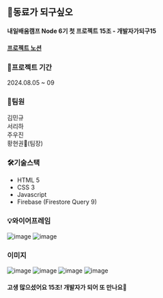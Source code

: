 ## 🤝동료가 되구싶오

#### 내일배움캠프 Node 6기 첫 프로젝트 15조 - 개발자가되구15
#### [프로젝트 노션](https://www.notion.so/teamsparta/15-746a3ae71d0541d4a5aa6de7285882df)


### 📆프로젝트 기간
2024.08.05 ~ 09


### 👥팀원
김민규<br>
서리하<br>
주우진<br>
황현권👑(팀장)<br>


### 🛠️기술스택
* HTML 5
* CSS 3
* Javascript
* Firebase (Firestore Query 9) 


### 💡와이어프레임
![image](https://github.com/user-attachments/assets/aa80df12-d5f6-4f7d-86bd-386abd577ec3)
![image](https://github.com/user-attachments/assets/87cd1fac-739f-40a7-b039-c05237630a57)

### 이미지
![image](https://github.com/user-attachments/assets/c0918947-96c5-47ba-a148-66b191b78fbd)
![image](https://github.com/user-attachments/assets/5aa2b687-cf2e-45a4-85c6-073526fc661a)
![image](https://github.com/user-attachments/assets/cd92ee8f-6160-43c1-9a2f-546ad88c0f1b)
![image](https://github.com/user-attachments/assets/612a18ac-3c42-4733-b155-74a50e128d83)

#### 고생 많으셨어요 15조! 개발자가 되어 또 만나요🤗
